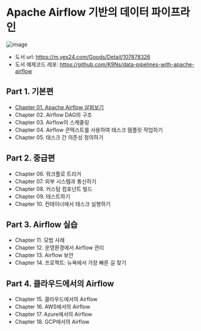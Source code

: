 # Apache Airflow 기반의 데이터 파이프라인

![image](https://github.com/dhkdn9192/data_engineer_career/assets/11307388/e342a58e-fc0f-412a-a1b0-6d51ddb19360)

* 도서 url: https://m.yes24.com/Goods/Detail/107878326
* 도서 예제코드 레포: https://github.com/K9Ns/data-pipelines-with-apache-airflow

## Part 1. 기본편
* [Chapter 01. Apache Airflow 살펴보기](ch01.md)
* Chapter 02. Airflow DAG의 구조
* Chapter 03. Airflow의 스케줄링
* Chapter 04. Airflow 콘텍스트를 사용하여 태스크 템플릿 작업하기
* Chapter 05. 태스크 간 의존성 정의하기

## Part 2. 중급편
* Chapter 06. 워크플로 트리거
* Chapter 07. 외부 시스템과 통신하기
* Chapter 08. 커스텀 컴포넌트 빌드
* Chapter 09. 테스트하기
* Chapter 10. 컨테이너에서 태스크 실행하기

## Part 3. Airflow 실습
* Chapter 11. 모범 사례
* Chapter 12. 운영환경에서 Airflow 관리
* Chapter 13. Airflow 보안
* Chapter 14. 프로젝트: 뉴욕에서 가장 빠른 길 찾기

## Part 4. 클라우드에서의 Airflow
* Chapter 15. 클라우드에서의 Airflow
* Chapter 16. AWS에서의 Airflow
* Chapter 17. Azure에서의 Airflow
* Chapter 18. GCP에서의 Airflow

